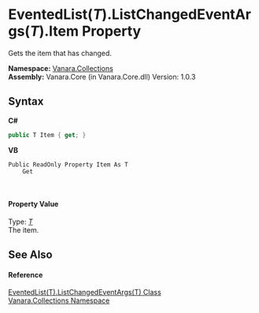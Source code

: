 # EventedList(*T*).ListChangedEventArgs(*T*).Item Property 
 

Gets the item that has changed.

**Namespace:**&nbsp;<a href="062563b8-e616-d697-89ef-6de2b291d4a0">Vanara.Collections</a><br />**Assembly:**&nbsp;Vanara.Core (in Vanara.Core.dll) Version: 1.0.3

## Syntax

**C#**<br />
``` C#
public T Item { get; }
```

**VB**<br />
``` VB
Public ReadOnly Property Item As T
	Get
```

<br />

#### Property Value
Type: <a href="dca988eb-8a3d-962c-faa7-88c26f47da65">*T*</a><br />The item.

## See Also


#### Reference
<a href="dca988eb-8a3d-962c-faa7-88c26f47da65">EventedList(T).ListChangedEventArgs(T) Class</a><br /><a href="062563b8-e616-d697-89ef-6de2b291d4a0">Vanara.Collections Namespace</a><br />